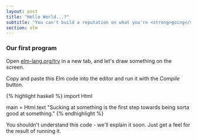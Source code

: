 ```yaml
---
layout: post
title: "Hello World...?"
subtitle: "You can't build a reputation on what you're <strong>going</strong> to do"
section: elm
---
```


### Our first program

Open [elm-lang.org/try](http://www.elm-lang.org/try) in a new tab, and let's draw something on the screen.

Copy and paste this Elm code into the editor and run it with the *Compile* button.

{% highlight haskell %}
import Html

main = Html.text "Sucking at something is the first step towards being sorta good at something."
{% endhighlight %}

You shouldn't understand this code - we'll explain it soon. Just get a feel for the result of running it.
